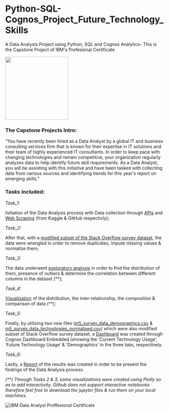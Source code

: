 # Python-SQL-Cognos_Project_Future_Technology_Skills
A Data Analysis Project using Python, SQL and Cognos Analytics- This is the Capstone Project of IBM's Profesional Certificate


<img src="https://user-images.githubusercontent.com/123563233/220436544-0d6c9986-b0e7-41a4-8577-7ec173633787.png" width="200" height="200" />


### The Capstone Projects Intro:

"You have recently been hired as a Data Analyst by a global IT and business consulting services firm that is known for their expertise in IT solutions and their team of highly experienced IT consultants.  In order to keep pace with changing technologies and remain competitive, your organization regularly analyzes data to help identify future skill requirements. As a Data Analyst, you will be assisting with this initiative and have been tasked with collecting data from various sources and identifying trends for this year's report on emerging skills."

### Tasks included:

*Task_1:* 

Initiation of the Data Analysis process with Data collection through [APIs](1.1_Collecting_Jobs_data_Using_API.ipynb) and [Web Scraping](1.2_Web-Scraping.ipynb) (from Kaggle & GitHub respectivly);

*Task_2:*

After that, with a [modified subset of the Stack Overflow survey dataset](datasets/m1_survey_data.csv), the data were wrangled in order to remove duplicates, impute missing values & normalize them;

*Task_3:*

The data underwent [exploratory analysis](3_M3_ExploratoryDataAnalysis.ipynb) in order to find the distribution of them, presence of outliers & determine the correlation between different columns in the dataset (**);

*Task_4:*

[Visualization](4_M4_DataVisualization.ipynb) of the distribution, the inter-relationship, the composition & comparison of data (**);

*Task_5:*

Finally, by utilizing two new files ([m5_survey_data_demographics.csv](datasets/m5_survey_data_demographics.csv) & [m5_survey_data_technologies_normalised.csv](datasets/m5_survey_data_technologies_normalised.csv)) which were also modified subset of Stack Overflow survey dataset, a [Dashboard](5_M5_Dashboard.pdf) was created through Cognos Dashboard Embedded (showing the ‘Current Technology Usage’, ‘Future Technology Usage’ & ‘Demographics’ in the three tabs, respectively.

*Task_6:*

Lastly, a [Report](6_Capstone_Project_Reporting.pdf) of the results was created in order to be present the findings of the Data Analysis process. 


*(**) Through Tasks 2 & 3, some visualizations were created using Plotly so as to add interactivity. Github does not support interactive notebooks therefore feel free to download the jupyter files & run them on your local machines.* 

![IBM Data Analyst Proffesional Certificate](https://user-images.githubusercontent.com/123563233/220444185-0bea55d3-7afa-4d74-a048-9556760b84f0.png)
